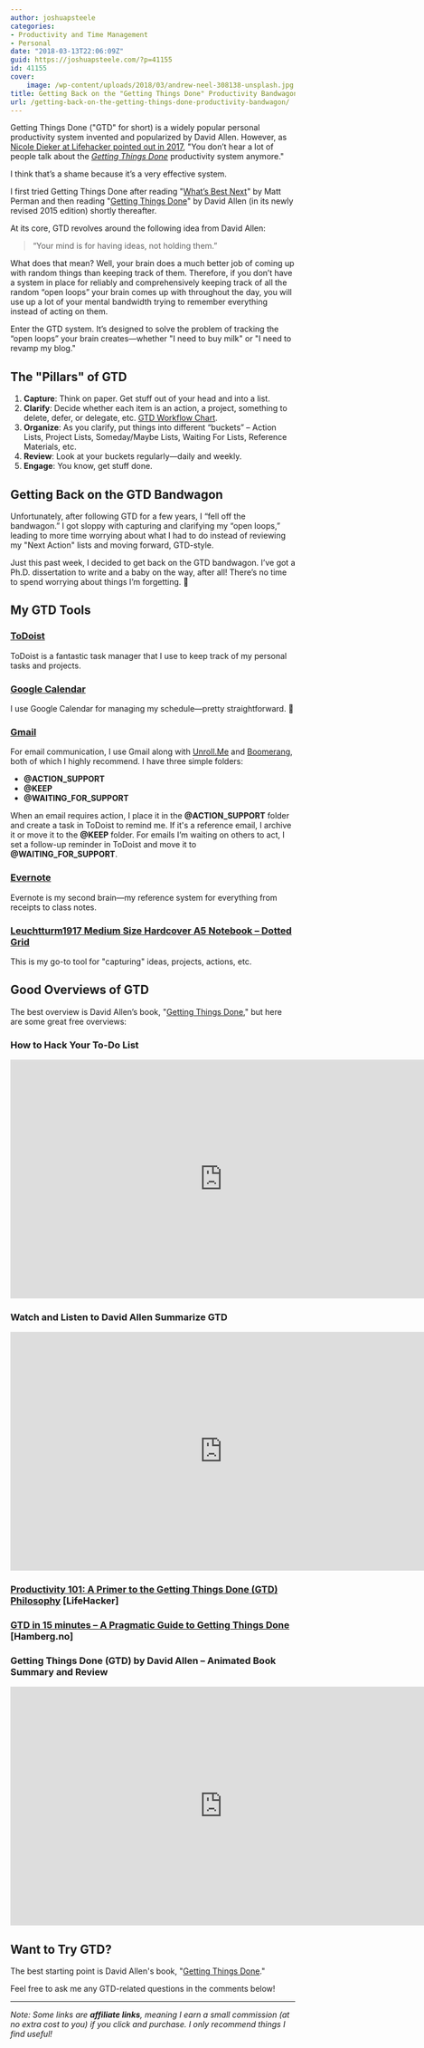 ```yaml
---
author: joshuapsteele
categories:
- Productivity and Time Management
- Personal
date: "2018-03-13T22:06:09Z"
guid: https://joshuapsteele.com/?p=41155
id: 41155
cover:
    image: /wp-content/uploads/2018/03/andrew-neel-308138-unsplash.jpg
title: Getting Back on the "Getting Things Done" Productivity Bandwagon
url: /getting-back-on-the-getting-things-done-productivity-bandwagon/
---
```


Getting Things Done ("GTD" for short) is a widely popular personal productivity system invented and popularized by David Allen. However, as [Nicole Dieker at Lifehacker pointed out in 2017](https://lifehacker.com/getting-things-done-ten-years-in-1795707084), "You don’t hear a lot of people talk about the [*Getting Things Done*](http://gettingthingsdone.com/) productivity system anymore."

I think that’s a shame because it’s a very effective system.

I first tried Getting Things Done after reading "[What’s Best Next](http://amzn.to/2tMiX1w)" by Matt Perman and then reading "[Getting Things Done](http://amzn.to/2HvNJxv)" by David Allen (in its newly revised 2015 edition) shortly thereafter.

At its core, GTD revolves around the following idea from David Allen:

> “Your mind is for having ideas, not holding them.”

What does that mean? Well, your brain does a much better job of coming up with random things than keeping track of them. Therefore, if you don’t have a system in place for reliably and comprehensively keeping track of all the random “open loops” your brain comes up with throughout the day, you will use up a lot of your mental bandwidth trying to remember everything instead of acting on them.

Enter the GTD system. It’s designed to solve the problem of tracking the “open loops” your brain creates—whether "I need to buy milk" or "I need to revamp my blog."

## The "Pillars" of GTD

1. **Capture**: Think on paper. Get stuff out of your head and into a list.
2. **Clarify**: Decide whether each item is an action, a project, something to delete, defer, or delegate, etc. [GTD Workflow Chart](https://gettingthingsdone.com/pdfs/tt_workflow_chart.pdf).
3. **Organize**: As you clarify, put things into different “buckets” – Action Lists, Project Lists, Someday/Maybe Lists, Waiting For Lists, Reference Materials, etc.
4. **Review**: Look at your buckets regularly—daily and weekly.
5. **Engage**: You know, get stuff done.

## Getting Back on the GTD Bandwagon

Unfortunately, after following GTD for a few years, I “fell off the bandwagon.” I got sloppy with capturing and clarifying my “open loops,” leading to more time worrying about what I had to do instead of reviewing my "Next Action" lists and moving forward, GTD-style.

Just this past week, I decided to get back on the GTD bandwagon. I’ve got a Ph.D. dissertation to write and a baby on the way, after all! There’s no time to spend worrying about things I’m forgetting. 🙂

## My GTD Tools

### [ToDoist](https://support.todoist.com/hc/en-us/articles/203799792-Getting-Things-Done-GTD-with-Todoist)

ToDoist is a fantastic task manager that I use to keep track of my personal tasks and projects.

### [Google Calendar](https://calendar.google.com/)

I use Google Calendar for managing my schedule—pretty straightforward. 🙂

### [Gmail](https://mail.google.com/)

For email communication, I use Gmail along with [Unroll.Me](https://unroll.me/) and [Boomerang](https://www.boomeranggmail.com/), both of which I highly recommend. I have three simple folders:

- **@ACTION_SUPPORT**
- **@KEEP**
- **@WAITING_FOR_SUPPORT**

When an email requires action, I place it in the **@ACTION_SUPPORT** folder and create a task in ToDoist to remind me. If it's a reference email, I archive it or move it to the **@KEEP** folder. For emails I’m waiting on others to act, I set a follow-up reminder in ToDoist and move it to **@WAITING_FOR_SUPPORT**.

### [Evernote](https://evernote.com/)

Evernote is my second brain—my reference system for everything from receipts to class notes.

### [Leuchtturm1917 Medium Size Hardcover A5 Notebook – Dotted Grid](http://amzn.to/2FG5Ccu)

This is my go-to tool for "capturing" ideas, projects, actions, etc.

## Good Overviews of GTD

The best overview is David Allen’s book, "[Getting Things Done](http://amzn.to/2FC6IWz)," but here are some great free overviews:

### How to Hack Your To-Do List

<iframe allow="accelerometer; autoplay; clipboard-write; encrypted-media; gyroscope; picture-in-picture" allowfullscreen frameborder="0" height="422" loading="lazy" src="https://www.youtube.com/embed/Xduzwk04l2E?start=1&feature=oembed" title="How To Hack Your To-Do List" width="750"></iframe>

### Watch and Listen to David Allen Summarize GTD

<iframe allow="accelerometer; autoplay; clipboard-write; encrypted-media; gyroscope; picture-in-picture" allowfullscreen frameborder="0" height="422" loading="lazy" src="https://www.youtube.com/embed/pvjOhLV3V6c?feature=oembed" title="Overview of Getting Things Done | lynda.com" width="750"></iframe>

### [Productivity 101: A Primer to the Getting Things Done (GTD) Philosophy](https://lifehacker.com/productivity-101-a-primer-to-the-getting-things-done-1551880955) [LifeHacker]

### [GTD in 15 minutes – A Pragmatic Guide to Getting Things Done](https://hamberg.no/gtd/) [Hamberg.no]

### Getting Things Done (GTD) by David Allen – Animated Book Summary and Review

<iframe allow="accelerometer; autoplay; clipboard-write; encrypted-media; gyroscope; picture-in-picture" allowfullscreen frameborder="0" height="422" loading="lazy" src="https://www.youtube.com/embed/gCswMsONkwY?feature=oembed" title="Getting Things Done (GTD) by David Allen - Animated Book Summary and Review" width="750"></iframe>

## Want to Try GTD?

The best starting point is David Allen's book, "[Getting Things Done](http://amzn.to/2FC6IWz)."

Feel free to ask me any GTD-related questions in the comments below!

---

*Note: Some links are **affiliate links**, meaning I earn a small commission (at no extra cost to you) if you click and purchase. I only recommend things I find useful!*
